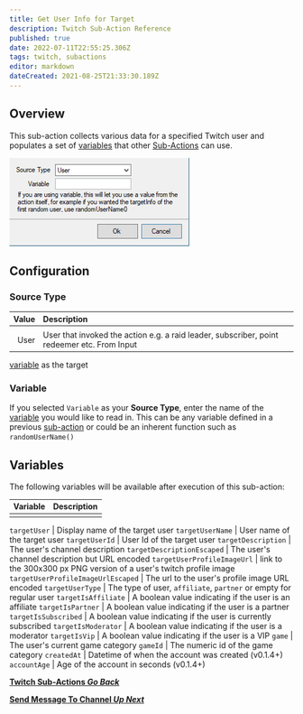 ```yaml
---
title: Get User Info for Target
description: Twitch Sub-Action Reference
published: true
date: 2022-07-11T22:55:25.306Z
tags: twitch, subactions
editor: markdown
dateCreated: 2021-08-25T21:33:30.189Z
---
```


## Overview

This sub-action collects various data for a specified Twitch user and populates a set of [variables](#variables) that other [Sub-Actions](/Sub-Actions) can use.

![User Info](/122114131-d8ff1780-ce1a-11eb-85c5-bdea50941d8c.png)

## Configuration

### Source Type
| Value | Description |
| -----:|:----------- |
|       |             |
 User | User that invoked the action e.g. a raid leader, subscriber, point redeemer etc. From Input | This will take the next word proceeding the trigger as the username to lookup. This user does not have to be present in the channel Variable | Use the content of an existing 

[variable](Variables) as the target

### Variable

If you selected `Variable` as your **Source Type**, enter the name of the [variable](Variables) you would like to read in. This can be any variable defined in a previous [sub-action](Sub-Actions) or could be an inherent function such as `randomUserName()`

## Variables
The following variables will be available after execution of this sub-action:

| Variable | Description |
| --------:|:----------- |
|          |             |


`targetUser` | Display name of the target user `targetUserName` | User name of the target user `targetUserId` | User Id of the target user `targetDescription` | The user's channel description `targetDescriptionEscaped` | The user's channel description but URL encoded `targetUserProfileImageUrl` | link to the 300x300 px PNG version of a user's twitch profile image `targetUserProfileImageUrlEscaped` | The url to the user's profile image URL encoded `targetUserType` | The type of user, `affiliate`, `partner` or empty for regular user `targetIsAffiliate` | A boolean value indicating if the user is an affiliate `targetIsPartner` | A boolean value indicating if the user is a partner `targetIsSubscribed` | A boolean value indicating if the user is currently subscribed `targetIsModerator` | A boolean value indicating if the user is a moderator `targetIsVip` | A boolean value indicating if the user is a VIP `game` | The user's current game category `gameId` | The numeric id of the game category `createdAt` | Datetime of when the account was created (v0.1.4+) `accountAge` | Age of the account in seconds (v0.1.4+)


<section class="btn-grid my-5">
    
  [<i class="mdi mdi-chevron-left"></i>**Twitch Sub-Actions *Go Back***](/en/Sub-Actions/Twitch)
  
  [<i class="mdi mdi-twitch text--twitch"></i>**Send Message To Channel *Up Next***](/en/Sub-Actions/Twitch/Send-Message-To-Channel)
  
</section>